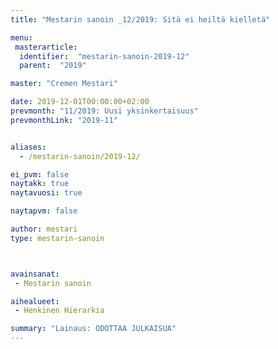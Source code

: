 ```yaml
---
title: "Mestarin sanoin _12/2019: Sitä ei heiltä kielletä"

menu:
 masterarticle:
  identifier:  "mestarin-sanoin-2019-12"
  parent:  "2019"

master: "Cremen Mestari"

date: 2019-12-01T00:00:00+02:00
prevmonth: "11/2019: Uusi yksinkertaisuus"
prevmonthLink: "2019-11"


aliases:
  - /mestarin-sanoin/2019-12/

ei_pvm: false
naytakk: true
naytavuosi: true

naytapvm: false

author: mestari
type: mestarin-sanoin



avainsanat:
 - Mestarin sanoin

aihealueet:
 - Henkinen Hierarkia

summary: "Lainaus: ODOTTAA JULKAISUA"
---
```

<p></p>